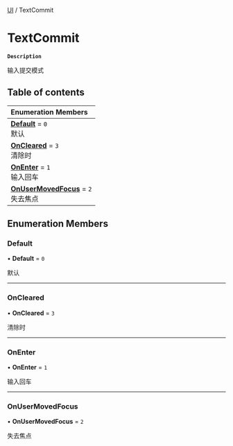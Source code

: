 [UI](../modules/UI.UI.md) / TextCommit

# TextCommit <Badge type="tip" text="Enumeration" />

**`Description`**

输入提交模式

## Table of contents

| Enumeration Members |
| :-----|
| **[Default](UI.UI.TextCommit.md#default)** = ``0`` <br> 默认|
| **[OnCleared](UI.UI.TextCommit.md#oncleared)** = ``3`` <br> 清除时|
| **[OnEnter](UI.UI.TextCommit.md#onenter)** = ``1`` <br> 输入回车|
| **[OnUserMovedFocus](UI.UI.TextCommit.md#onusermovedfocus)** = ``2`` <br> 失去焦点|

## Enumeration Members

### Default

• **Default** = ``0``

默认

___

### OnCleared

• **OnCleared** = ``3``

清除时

___

### OnEnter

• **OnEnter** = ``1``

输入回车

___

### OnUserMovedFocus

• **OnUserMovedFocus** = ``2``

失去焦点
